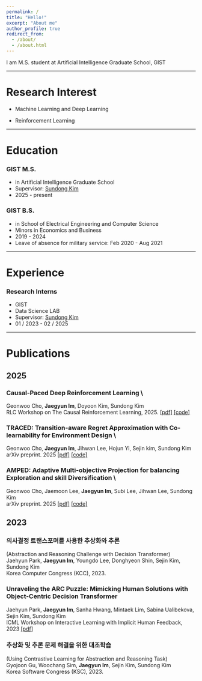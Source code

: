 ```yaml
---
permalink: /
title: "Hello!"
excerpt: "About me"
author_profile: true
redirect_from: 
  - /about/
  - /about.html
---
```


I am M.S. student at Artificial Intelligence Graduate School, GIST

---

Research Interest
=====
* Machine Learning and Deep Learning

* Reinforcement Learning
  
 ---

Education
======
### GIST M.S.
* in Artificial Intelligence Graduate School
* Supervisor: [Sundong Kim](http://sundong.kim)
* 2025 - present

### GIST B.S.
* in School of Electrical Engineering and Computer Science
* Minors in Economics and Business
* 2019 - 2024
* Leave of absence for military service: Feb 2020 - Aug 2021

---

Experience
======
### Research Interns
* GIST
* Data Science LAB
* Supervisor: [Sundong Kim](http://sundong.kim)
* 01 / 2023 - 02 / 2025

---

Publications
======

## 2025

### Causal-Paced Deep Reinforcement Learning \
Geonwoo Cho, **Jaegyun Im**, Doyoon Kim, Sundong Kim \
RLC Workshop on The Causal Reinforcement Learning, 2025. 
[[pdf]](https://arxiv.org/abs/2507.02910)
[[code]](https://github.com/Cho-Geonwoo/CP-DRL)

### TRACED: Transition-aware Regret Approximation with Co-learnability for Environment Design \
Geonwoo Cho, **Jaegyun Im**, Jihwan Lee, Hojun Yi, Sejin kim, Sundong Kim \
arXiv preprint. 2025 
[[pdf]](https://arxiv.org/abs/2506.19997)
[[code]](https://github.com/Cho-Geonwoo/TRACED)

### AMPED: Adaptive Multi-objective Projection for balancing Exploration and skill Diversification \
Geonwoo Cho, Jaemoon Lee, **Jaegyun Im**, Subi Lee, Jihwan Lee, Sundong Kim \
arXiv preprint. 2025 
[[pdf]](https://arxiv.org/abs/2506.05980)
[[code]](https://github.com/Cho-Geonwoo/amped)

## 2023

### 의사결정 트랜스포머를 사용한 추상화와 추론
(Abstraction and Reasoning Challenge with Decision Transformer) \
Jaehyun Park, **Jaegyun Im**, Youngdo Lee, Donghyeon Shin, Sejin Kim, Sundong Kim \
Korea Computer Congress (KCC), 2023.
  
### Unraveling the ARC Puzzle: Mimicking Human Solutions with Object-Centric Decision Transformer
Jaehyun Park, **Jaegyun Im**, Sanha Hwang, Mintaek Lim, Sabina Ualibekova, Sejin Kim, Sundong Kim \
ICML Workshop on Interactive Learning with Implicit Human Feedback, 2023 
[[pdf]](https://arxiv.org/abs/2306.08204)

### 추상화 및 추론 문제 해결을 위한 대조학습
(Using Contrastive Learning for Abstraction and Reasoning Task) \
Gyojoon Gu, Woochang Sim, **Jaegyun Im**, Sejin Kim, Sundong Kim \
Korea Software Congress (KSC), 2023.

